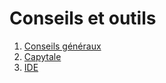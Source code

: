 # Conseils et outils

1. [Conseils généraux](../1_Conseils_generaux/cours/)
2. [Capytale](../2_Capytale/cours/)
3. [IDE](../3_IDE/cours/)
